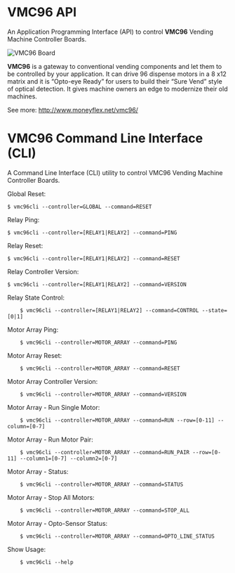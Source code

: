 # VMC96 API

An Application Programming Interface (API) to control **VMC96** Vending Machine Controller Boards.

![VMC96 Board](https://raw.githubusercontent.com/LacobusVentura/vmc96/master/images/VMC96-Front.jpg)

**VMC96** is a gateway to conventional vending components and let them to be controlled by your application. It can drive 96 dispense motors in a 8 x12 matrix and it is “Opto-eye Ready” for users to build their “Sure Vend” style of optical detection. It gives machine owners an edge to modernize their old machines.

See more: http://www.moneyflex.net/vmc96/

# VMC96 Command Line Interface (CLI)

A Command Line Interface (CLI) utility to control VMC96 Vending Machine Controller Boards.

Global Reset:
```
$ vmc96cli --controller=GLOBAL --command=RESET
```
Relay Ping:
```
$ vmc96cli --controller=[RELAY1|RELAY2] --command=PING
```
Relay Reset:
```
$ vmc96cli --controller=[RELAY1|RELAY2] --command=RESET
```
Relay Controller Version:
```
$ vmc96cli --controller=[RELAY1|RELAY2] --command=VERSION
```
Relay State Control:
```
	$ vmc96cli --controller=[RELAY1|RELAY2] --command=CONTROL --state=[0|1]
```
Motor Array Ping:
```
	$ vmc96cli --controller=MOTOR_ARRAY --command=PING
```
Motor Array Reset:
```
	$ vmc96cli --controller=MOTOR_ARRAY --command=RESET
```
Motor Array Controller Version:
```
	$ vmc96cli --controller=MOTOR_ARRAY --command=VERSION
```
Motor Array - Run Single Motor:
```
	$ vmc96cli --controller=MOTOR_ARRAY --command=RUN --row=[0-11] --column=[0-7]
```
Motor Array - Run Motor Pair:
```
	$ vmc96cli --controller=MOTOR_ARRAY --command=RUN_PAIR --row=[0-11] --column1=[0-7] --column2=[0-7]
```
Motor Array - Status:
```
	$ vmc96cli --controller=MOTOR_ARRAY --command=STATUS
```
Motor Array - Stop All Motors:
```
	$ vmc96cli --controller=MOTOR_ARRAY --command=STOP_ALL
```
Motor Array - Opto-Sensor Status:
```
	$ vmc96cli --controller=MOTOR_ARRAY --command=OPTO_LINE_STATUS
```
Show Usage:
```
	$ vmc96cli --help
```
